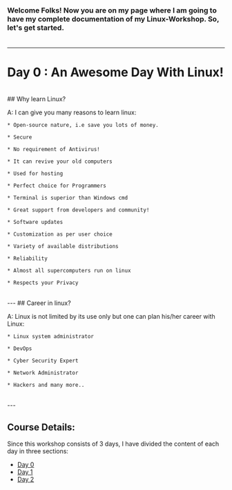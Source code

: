 ### Welcome Folks! Now you are on my page where I am going to have my complete documentation of my Linux-Workshop. So, let's get started.<br><br>
---

# Day 0 : An Awesome Day With Linux!
<br>
## Why learn Linux?

A: I can give you many reasons to learn linux:

	* Open-source nature, i.e save you lots of money.

	* Secure

	* No requirement of Antivirus!

	* It can revive your old computers

	* Used for hosting

	* Perfect choice for Programmers

	* Terminal is superior than Windows cmd

	* Great support from developers and community!

	* Software updates

	* Customization as per user choice

	* Variety of available distributions

	* Reliability

	* Almost all supercomputers run on linux

	* Respects your Privacy

<br>
---
## Career in linux?


A: Linux is not limited by its use only but one can plan his/her career with Linux:

	* Linux system administrator

	* DevOps

	* Cyber Security Expert

	* Network Administrator

	* Hackers and many more..
<br>
---

## Course Details:

Since this workshop consists of 3 days, I have divided the content of each day in three sections:

* [Day 0](https://marvellouschandan.github.io/Linux-Workshop/Day0.html)
* [Day 1](https://marvellouschandan.github.io/Linux-Workshop/Day0.html)
* [Day 2](https://marvellouschandan.github.io/Linux-Workshop/Day0.html)